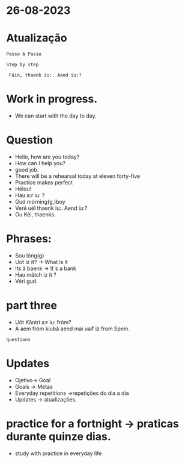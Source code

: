 # 26-08-2023

# Atualização

```
Passo A Passo
```

```
Step by step
```

```
 Fáin, thaenk iu:. Aend iu:?
```

# Work in progress.

- We can start with the day to day.


# Question

- Hello, how are you today? 
- How can I help you? 
- good job.
- There will be a rehearsal today at eleven forty-five
- Practice makes perfect
- Hélou!
- Hau a:r iu: ?
- Gud mórning(g,)boy
- Veré uél thaenk iu:. Aend iu:?
- Ou Kéi, thaenks.

# Phrases:

- Sou lóng(g)
- Uot iz it? -> What is it
- Its â baenk -> It´s a bank
- Hau mâtch iz it ? 
- Véri gud.

# part three

- Uót Kântri a:r iu: fróm? 
- Á aem fróm kiubâ aend  mai uaif iz from  Spein.

```
questions 
```
# Updates

- Ojetivo-> Goal
- Goals -> Metas
- Everyday repetitions ->repetições do dia a dia 
- Updates -> atualizações.

#  practice for a fortnight -> praticas durante quinze dias.

- study with practice in everyday life